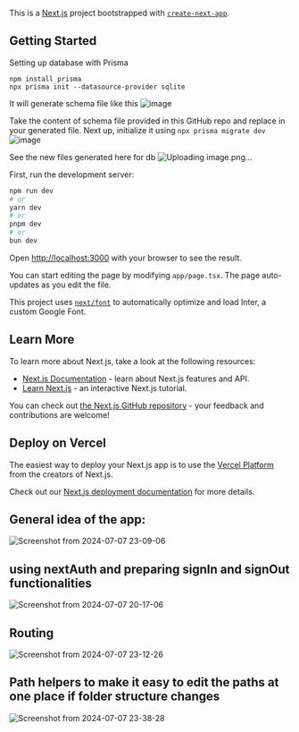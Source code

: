 This is a [Next.js](https://nextjs.org/) project bootstrapped with [`create-next-app`](https://github.com/vercel/next.js/tree/canary/packages/create-next-app).

## Getting Started

Setting up database with Prisma 
```
npm install prisma
npx prisma init --datasource-provider sqlite
```

It will generate schema file like this
![image](https://github.com/kausar128/discuss-next/assets/41689458/3d785d55-c908-4e63-8754-cb2e51cc4d38)

Take the content of schema file provided in this GitHub repo and replace in your generated file.
Next up, initialize it using 
```npx prisma migrate dev```
![image](https://github.com/kausar128/discuss-next/assets/41689458/d5509515-1621-46d2-915d-9e639d2dee24)

See the new files generated here for db
![Uploading image.png…]()




First, run the development server:

```bash
npm run dev
# or
yarn dev
# or
pnpm dev
# or
bun dev
```

Open [http://localhost:3000](http://localhost:3000) with your browser to see the result.

You can start editing the page by modifying `app/page.tsx`. The page auto-updates as you edit the file.

This project uses [`next/font`](https://nextjs.org/docs/basic-features/font-optimization) to automatically optimize and load Inter, a custom Google Font.

## Learn More

To learn more about Next.js, take a look at the following resources:

- [Next.js Documentation](https://nextjs.org/docs) - learn about Next.js features and API.
- [Learn Next.js](https://nextjs.org/learn) - an interactive Next.js tutorial.

You can check out [the Next.js GitHub repository](https://github.com/vercel/next.js/) - your feedback and contributions are welcome!

## Deploy on Vercel

The easiest way to deploy your Next.js app is to use the [Vercel Platform](https://vercel.com/new?utm_medium=default-template&filter=next.js&utm_source=create-next-app&utm_campaign=create-next-app-readme) from the creators of Next.js.

Check out our [Next.js deployment documentation](https://nextjs.org/docs/deployment) for more details.

## General idea of the app:
![Screenshot from 2024-07-07 23-09-06](https://github.com/kausar128/discuss-next/assets/41689458/6c2b33fb-401c-4835-98a1-5bb2c04e736a)

## using nextAuth and preparing signIn and signOut functionalities
![Screenshot from 2024-07-07 20-17-06](https://github.com/kausar128/discuss-next/assets/41689458/333072a0-19f8-41ac-830a-ca4f4019bd8f)

## Routing
![Screenshot from 2024-07-07 23-12-26](https://github.com/kausar128/discuss-next/assets/41689458/47fb8e87-ba8e-483a-adba-681c95c803d6)

## Path helpers to make it easy to edit the paths at one place if folder structure changes 
![Screenshot from 2024-07-07 23-38-28](https://github.com/kausar128/discuss-next/assets/41689458/7b99b15a-5d84-42ec-8e7c-54dee43248fb)







